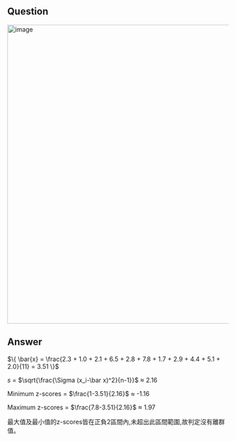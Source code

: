 ## Question
<img width="1070" height="681" alt="image" src="https://github.com/user-attachments/assets/d507e023-845f-4e0b-950c-e842e40cd435" />


## Answer
$\{
\bar{x} = \frac{2.3 + 1.0 + 2.1 + 6.5 + 2.8 + 7.8 + 1.7 + 2.9 + 4.4 + 5.1 + 2.0}{11} = 3.51
\}$

*s* = $\sqrt{\frac{\Sigma (x_i-\bar x)^2}{n-1}}$ $\approx$ 2.16

Minimum z-scores = $\frac{1-3.51}{2.16}$ $\approx$ -1.16

Maximum z-scores = $\frac{7.8-3.51}{2.16}$ $\approx$ 1.97

最大值及最小值的z-scores皆在正負2區間內,未超出此區間範圍,故判定沒有離群值。

